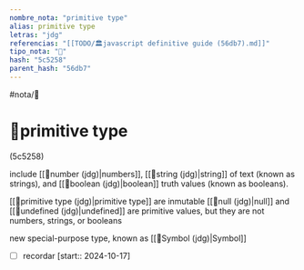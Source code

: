 ```yaml
---
nombre_nota: "primitive type"
alias: primitive type
letras: "jdg"
referencias: "[[TODO/🏛️javascript definitive guide (56db7).md]]"
tipo_nota: "📑"
hash: "5c5258"
parent_hash: "56db7"
---
```


#nota/📑

# 📑primitive type
<div class="hash">(5c5258)</div>


include [[📑number (jdg)|numbers]], [[📑string (jdg)|string]] of text (known as strings), and [[📑boolean (jdg)|boolean]] truth values (known as booleans).


[[📑primitive type (jdg)|primitive type]] are inmutable
[[📑null (jdg)|null]] and [[📑undefined (jdg)|undefined]] are primitive values, but they are
not numbers, strings, or booleans

new special-purpose type, known as [[📑Symbol (jdg)|Symbol]]


- [ ] recordar  [start:: 2024-10-17]

